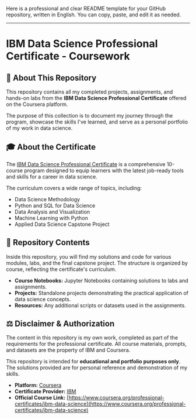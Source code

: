 Here is a professional and clear README template for your GitHub repository, written in English. You can copy, paste, and edit it as needed.

---

# IBM Data Science Professional Certificate - Coursework

## 📖 About This Repository

This repository contains all my completed projects, assignments, and hands-on labs from the **IBM Data Science Professional Certificate** offered on the Coursera platform.

The purpose of this collection is to document my journey through the program, showcase the skills I've learned, and serve as a personal portfolio of my work in data science.

## 🎓 About the Certificate

The [IBM Data Science Professional Certificate](https://www.coursera.org/professional-certificates/ibm-data-science) is a comprehensive 10-course program designed to equip learners with the latest job-ready tools and skills for a career in data science.

The curriculum covers a wide range of topics, including:
* Data Science Methodology
* Python and SQL for Data Science
* Data Analysis and Visualization
* Machine Learning with Python
* Applied Data Science Capstone Project

## 📁 Repository Contents

Inside this repository, you will find my solutions and code for various modules, labs, and the final capstone project. The structure is organized by course, reflecting the certificate's curriculum.

* **Course Notebooks:** Jupyter Notebooks containing solutions to labs and assignments.
* **Projects:** Standalone projects demonstrating the practical application of data science concepts.
* **Resources:** Any additional scripts or datasets used in the assignments.

## ⚖️ Disclaimer & Authorization

The content in this repository is my own work, completed as part of the requirements for the professional certificate. All course materials, prompts, and datasets are the property of IBM and Coursera.

This repository is intended for **educational and portfolio purposes only**. The solutions provided are for personal reference and demonstration of my skills.

* **Platform:** [Coursera](https://www.coursera.org)
* **Certificate Provider:** [IBM](https://www.ibm.com)
* **Official Course Link:** [https://www.coursera.org/professional-certificates/ibm-data-science](https://www.coursera.org/professional-certificates/ibm-data-science)
